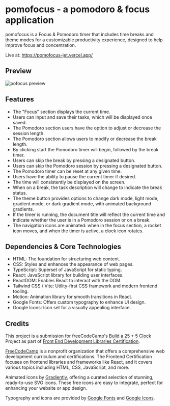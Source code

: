 # pomofocus - a pomodoro & focus application

pomofocus is a Focus & Pomodoro timer that includes time breaks and theme modes for a customizable productivity experience, designed to help improve focus and concentration.

Live at: https://pomofocus-jet.vercel.app/

## Preview

![pofocus preview]()

## Features

- The "Focus" section displays the current time.
- Users can input and save their tasks, which will be displayed once saved.
- The Pomodoro section users have the option to adjust or decrease the session length.
- The Pomodoro section allows users to modify or decrease the break length.
- By clicking start the Pomodoro timer will begin, followed by the break timer.
- Users can skip the break by pressing a designated button.
- Users can skip the Pomodoro session by pressing a designated button.
- The Pomodoro timer can be reset at any given time.
- Users have the ability to pause the current timer if desired.
- The time will consistently be displayed on the screen.
- When on a break, the task description will change to indicate the break status.
- The theme button provides options to change dark mode, light mode, gradient mode, or dark gradient mode, with animated background gradients.
- If the timer is running, the document title will reflect the current time and indicate whether the user is in a Pomodoro session or on a break.
- The navigation icons are animated: when in the focus section, a rocket icon moves, and when the timer is active, a clock icon rotates.

## Dependencies & Core Technologies

- HTML: The foundation for structuring web content.
- CSS: Styles and enhances the appearance of web pages.
- TypeScript: Superset of JavaScript for static typing.
- React: JavaScript library for building user interfaces.
- ReactDOM: Enables React to interact with the DOM.
- Tailwind CSS / Vite: Utility-first CSS framework and modern frontend tooling.
- Motion: Animation library for smooth transitions in React.
- Google Fonts: Offers custom typography to enhance UI design.
- Google Icons: Icon set for a visually appealing interface.

## Credits

This project is a submission for freeCodeCamp's [Build a 25 + 5 Clock](https://www.freecodecamp.org/learn/front-end-development-libraries/front-end-development-libraries-projects/build-a-25--5-clock) Project as part of [Front End Development Libraries Certification](https://www.freecodecamp.org/learn/front-end-development-libraries/).

[FreeCodeCamp](https://www.freecodecamp.org/) is a nonprofit organization that offers a comprehensive web development curriculum and certifications. The Frontend Certification focuses on frontend libraries and frameworks like React, and it covers various topics including HTML, CSS, JavaScript, and more.

Animated icons by [Gradiently](https://gradienty.codes/animated-icons), offering a curated selection of stunning, ready-to-use SVG icons. These free icons are easy to integrate, perfect for enhancing your website or app design.

Typography and icons are provided by [Google Fonts](https://fonts.google.com/) and [Google Icons](https://fonts.google.com/icons).
